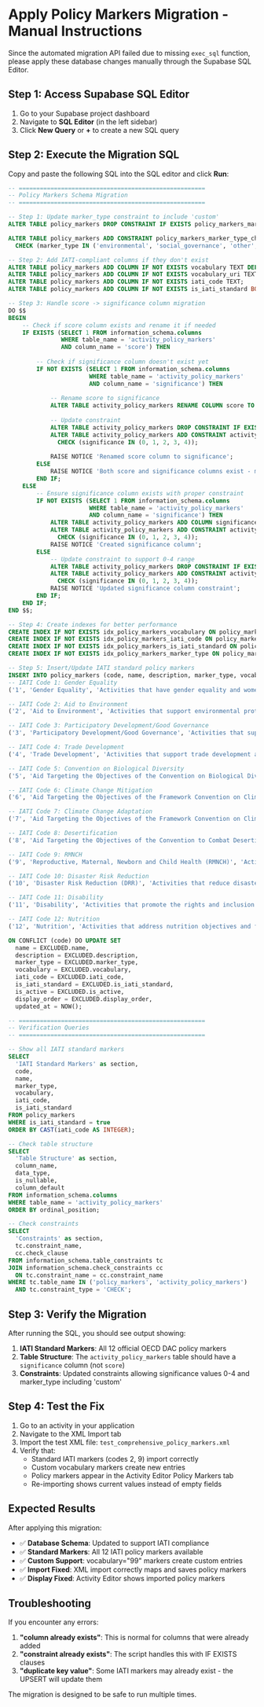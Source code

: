 # Apply Policy Markers Migration - Manual Instructions

Since the automated migration API failed due to missing `exec_sql` function, please apply these database changes manually through the Supabase SQL Editor.

## Step 1: Access Supabase SQL Editor

1. Go to your Supabase project dashboard
2. Navigate to **SQL Editor** (in the left sidebar)
3. Click **New Query** or **+** to create a new SQL query

## Step 2: Execute the Migration SQL

Copy and paste the following SQL into the SQL editor and click **Run**:

```sql
-- =====================================================
-- Policy Markers Schema Migration
-- =====================================================

-- Step 1: Update marker_type constraint to include 'custom'
ALTER TABLE policy_markers DROP CONSTRAINT IF EXISTS policy_markers_marker_type_check;

ALTER TABLE policy_markers ADD CONSTRAINT policy_markers_marker_type_check 
  CHECK (marker_type IN ('environmental', 'social_governance', 'other', 'custom'));

-- Step 2: Add IATI-compliant columns if they don't exist
ALTER TABLE policy_markers ADD COLUMN IF NOT EXISTS vocabulary TEXT DEFAULT '1';
ALTER TABLE policy_markers ADD COLUMN IF NOT EXISTS vocabulary_uri TEXT;
ALTER TABLE policy_markers ADD COLUMN IF NOT EXISTS iati_code TEXT;
ALTER TABLE policy_markers ADD COLUMN IF NOT EXISTS is_iati_standard BOOLEAN DEFAULT false;

-- Step 3: Handle score -> significance column migration
DO $$ 
BEGIN
    -- Check if score column exists and rename it if needed
    IF EXISTS (SELECT 1 FROM information_schema.columns 
               WHERE table_name = 'activity_policy_markers' 
               AND column_name = 'score') THEN
        
        -- Check if significance column doesn't exist yet
        IF NOT EXISTS (SELECT 1 FROM information_schema.columns 
                       WHERE table_name = 'activity_policy_markers' 
                       AND column_name = 'significance') THEN
            
            -- Rename score to significance
            ALTER TABLE activity_policy_markers RENAME COLUMN score TO significance;
            
            -- Update constraint
            ALTER TABLE activity_policy_markers DROP CONSTRAINT IF EXISTS activity_policy_markers_score_check;
            ALTER TABLE activity_policy_markers ADD CONSTRAINT activity_policy_markers_significance_check 
              CHECK (significance IN (0, 1, 2, 3, 4));
              
            RAISE NOTICE 'Renamed score column to significance';
        ELSE
            RAISE NOTICE 'Both score and significance columns exist - manual cleanup may be needed';
        END IF;
    ELSE
        -- Ensure significance column exists with proper constraint
        IF NOT EXISTS (SELECT 1 FROM information_schema.columns 
                       WHERE table_name = 'activity_policy_markers' 
                       AND column_name = 'significance') THEN
            ALTER TABLE activity_policy_markers ADD COLUMN significance INTEGER;
            ALTER TABLE activity_policy_markers ADD CONSTRAINT activity_policy_markers_significance_check 
              CHECK (significance IN (0, 1, 2, 3, 4));
            RAISE NOTICE 'Created significance column';
        ELSE
            -- Update constraint to support 0-4 range
            ALTER TABLE activity_policy_markers DROP CONSTRAINT IF EXISTS activity_policy_markers_significance_check;
            ALTER TABLE activity_policy_markers ADD CONSTRAINT activity_policy_markers_significance_check 
              CHECK (significance IN (0, 1, 2, 3, 4));
            RAISE NOTICE 'Updated significance column constraint';
        END IF;
    END IF;
END $$;

-- Step 4: Create indexes for better performance
CREATE INDEX IF NOT EXISTS idx_policy_markers_vocabulary ON policy_markers(vocabulary);
CREATE INDEX IF NOT EXISTS idx_policy_markers_iati_code ON policy_markers(iati_code);
CREATE INDEX IF NOT EXISTS idx_policy_markers_is_iati_standard ON policy_markers(is_iati_standard);
CREATE INDEX IF NOT EXISTS idx_policy_markers_marker_type ON policy_markers(marker_type);

-- Step 5: Insert/Update IATI standard policy markers
INSERT INTO policy_markers (code, name, description, marker_type, vocabulary, iati_code, is_iati_standard, is_active, display_order) VALUES
-- IATI Code 1: Gender Equality
('1', 'Gender Equality', 'Activities that have gender equality and women''s empowerment as policy objectives', 'social_governance', '1', '1', true, true, 1),

-- IATI Code 2: Aid to Environment  
('2', 'Aid to Environment', 'Activities that support environmental protection or enhancement', 'environmental', '1', '2', true, true, 2),

-- IATI Code 3: Participatory Development/Good Governance
('3', 'Participatory Development/Good Governance', 'Activities that support democratic governance, civil society and participatory development', 'social_governance', '1', '3', true, true, 3),

-- IATI Code 4: Trade Development
('4', 'Trade Development', 'Activities that support trade development and trade capacity building', 'other', '1', '4', true, true, 4),

-- IATI Code 5: Convention on Biological Diversity
('5', 'Aid Targeting the Objectives of the Convention on Biological Diversity', 'Activities that promote conservation, sustainable use, or access and benefit sharing of biodiversity', 'environmental', '1', '5', true, true, 5),

-- IATI Code 6: Climate Change Mitigation
('6', 'Aid Targeting the Objectives of the Framework Convention on Climate Change - Mitigation', 'Activities that contribute to the objective of stabilization of greenhouse gas concentrations', 'environmental', '1', '6', true, true, 6),

-- IATI Code 7: Climate Change Adaptation
('7', 'Aid Targeting the Objectives of the Framework Convention on Climate Change - Adaptation', 'Activities that intend to reduce the vulnerability of human or natural systems to climate change', 'environmental', '1', '7', true, true, 7),

-- IATI Code 8: Desertification
('8', 'Aid Targeting the Objectives of the Convention to Combat Desertification', 'Activities that combat desertification or mitigate effects of drought', 'environmental', '1', '8', true, true, 8),

-- IATI Code 9: RMNCH
('9', 'Reproductive, Maternal, Newborn and Child Health (RMNCH)', 'Activities that target reproductive, maternal, newborn and child health objectives', 'other', '1', '9', true, true, 9),

-- IATI Code 10: Disaster Risk Reduction
('10', 'Disaster Risk Reduction (DRR)', 'Activities that reduce disaster risk and build resilience to natural and human-induced hazards', 'other', '1', '10', true, true, 10),

-- IATI Code 11: Disability
('11', 'Disability', 'Activities that promote the rights and inclusion of persons with disabilities', 'social_governance', '1', '11', true, true, 11),

-- IATI Code 12: Nutrition
('12', 'Nutrition', 'Activities that address nutrition objectives and food security', 'social_governance', '1', '12', true, true, 12)

ON CONFLICT (code) DO UPDATE SET
  name = EXCLUDED.name,
  description = EXCLUDED.description,
  marker_type = EXCLUDED.marker_type,
  vocabulary = EXCLUDED.vocabulary,
  iati_code = EXCLUDED.iati_code,
  is_iati_standard = EXCLUDED.is_iati_standard,
  is_active = EXCLUDED.is_active,
  display_order = EXCLUDED.display_order,
  updated_at = NOW();

-- =====================================================
-- Verification Queries
-- =====================================================

-- Show all IATI standard markers
SELECT 
  'IATI Standard Markers' as section,
  code,
  name,
  marker_type,
  vocabulary,
  iati_code,
  is_iati_standard
FROM policy_markers 
WHERE is_iati_standard = true
ORDER BY CAST(iati_code AS INTEGER);

-- Check table structure
SELECT 
  'Table Structure' as section,
  column_name,
  data_type,
  is_nullable,
  column_default
FROM information_schema.columns 
WHERE table_name = 'activity_policy_markers'
ORDER BY ordinal_position;

-- Check constraints
SELECT 
  'Constraints' as section,
  tc.constraint_name,
  cc.check_clause
FROM information_schema.table_constraints tc
JOIN information_schema.check_constraints cc 
  ON tc.constraint_name = cc.constraint_name
WHERE tc.table_name IN ('policy_markers', 'activity_policy_markers')
  AND tc.constraint_type = 'CHECK';
```

## Step 3: Verify the Migration

After running the SQL, you should see output showing:

1. **IATI Standard Markers**: All 12 official OECD DAC policy markers
2. **Table Structure**: The `activity_policy_markers` table should have a `significance` column (not `score`)
3. **Constraints**: Updated constraints allowing significance values 0-4 and marker_type including 'custom'

## Step 4: Test the Fix

1. Go to an activity in your application
2. Navigate to the XML Import tab
3. Import the test XML file: `test_comprehensive_policy_markers.xml`
4. Verify that:
   - Standard IATI markers (codes 2, 9) import correctly
   - Custom vocabulary markers create new entries
   - Policy markers appear in the Activity Editor Policy Markers tab
   - Re-importing shows current values instead of empty fields

## Expected Results

After applying this migration:

- ✅ **Database Schema**: Updated to support IATI compliance
- ✅ **Standard Markers**: All 12 IATI policy markers available
- ✅ **Custom Support**: vocabulary="99" markers create custom entries
- ✅ **Import Fixed**: XML import correctly maps and saves policy markers
- ✅ **Display Fixed**: Activity Editor shows imported policy markers

## Troubleshooting

If you encounter any errors:

1. **"column already exists"**: This is normal for columns that were already added
2. **"constraint already exists"**: The script handles this with IF EXISTS clauses
3. **"duplicate key value"**: Some IATI markers may already exist - the UPSERT will update them

The migration is designed to be safe to run multiple times.

